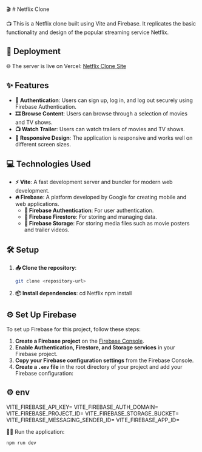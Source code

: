 🎬 # Netflix Clone

📺 This is a Netflix clone built using Vite and Firebase. It replicates the basic functionality and design of the popular streaming service Netflix.

## 🚀 Deployment

🌐 The server is live on Vercel: [Netflix Clone Site](https://netflix-project-sage.vercel.app)

## ✨ Features

- **🔐 Authentication**: Users can sign up, log in, and log out securely using Firebase Authentication.
- **🎞️ Browse Content**: Users can browse through a selection of movies and TV shows.
- **📺 Watch Trailer**: Users can watch trailers of movies and TV shows.
- **📱 Responsive Design**: The application is responsive and works well on different screen sizes.

## 💻 Technologies Used

- **⚡ Vite**: A fast development server and bundler for modern web development.
- **🔥 Firebase**: A platform developed by Google for creating mobile and web applications.
  - **🔐 Firebase Authentication**: For user authentication.
  - **📂 Firebase Firestore**: For storing and managing data.
  - **📁 Firebase Storage**: For storing media files such as movie posters and trailer videos.

## 🛠️ Setup

1. **📥 Clone the repository**:
   ```bash
   git clone <repository-url>
   ```
2. **📦 Install dependencies**:
   cd Netflix
   npm install

## ⚙️ Set Up Firebase

To set up Firebase for this project, follow these steps:

1. **Create a Firebase project** on the [Firebase Console](https://console.firebase.google.com/).
2. **Enable Authentication, Firestore, and Storage services** in your Firebase project.
3. **Copy your Firebase configuration settings** from the Firebase Console.
4. **Create a `.env` file** in the root directory of your project and add your Firebase configuration:

## ⚙️ env

VITE_FIREBASE_API_KEY=<your-api-key>
VITE_FIREBASE_AUTH_DOMAIN=<your-auth-domain>
VITE_FIREBASE_PROJECT_ID=<your-project-id>
VITE_FIREBASE_STORAGE_BUCKET=<your-storage-bucket>
VITE_FIREBASE_MESSAGING_SENDER_ID=<your-messaging-sender-id>
VITE_FIREBASE_APP_ID=<your-app-id>

🏃‍♂️ Run the application:

```bash
npm run dev
```
